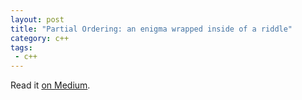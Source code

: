 ```yaml
---
layout: post
title: "Partial Ordering: an enigma wrapped inside of a riddle"
category: c++
tags:
 - c++
---
```


Read it [on Medium](https://medium.com/p/a32e1a1fc10d?source=brevzin.github.io).
